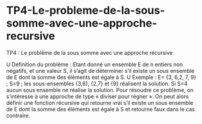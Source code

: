 # TP4-Le-probleme-de-la-sous-somme-avec-une-approche-recursive
TP4 : Le problème de la sous somme avec une approche récursive



U
 Définition du problème :
Etant donné un ensemble E de n entiers non négatifs, et une valeur S, il s’agit de déterminer s’il
existe un sous ensemble de E dont la somme des éléments est égale à S.
U
 Exemple :
E= {3, 6,2, 7, 9} ; S=9 ; les sous-ensembles {3,6}, {2,7} et {9} réalisent la solution. Si S=4
aucun sous ensemble ne réalise la solution.
Pour résoudre ce problème, on s’intéresse à une approche de type « diviser pour régner ». On
peut alors définir une fonction récursive qui retourne vrai s’il existe un sous ensemble de E dont
la somme des éléments est égale à S et retourne faux dans le cas contraire.
